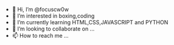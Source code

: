 - 👋 Hi, I’m @focuscw0w
- 👀 I’m interested in boxing,coding
- 🌱 I’m currently learning HTML,CSS,JAVASCRIPT and PYTHON
- 💞️ I’m looking to collaborate on ...
- 📫 How to reach me ...

<!---
focuscw0w/focuscw0w is a ✨ special ✨ repository because its `README.md` (this file) appears on your GitHub profile.
You can click the Preview link to take a look at your changes.
--->
